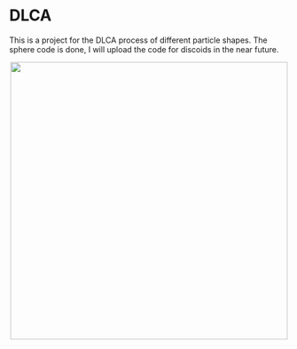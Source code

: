 # DLCA
This is a project for the DLCA process of different particle shapes. The sphere code is done, I will upload the code for discoids in the near future.
<p align="center">
  <img src="/Sphere_Videos/4400itr.gif" width="500">
</p>
